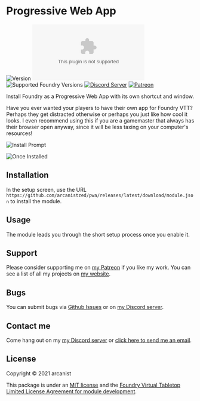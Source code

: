 # Progressive Web App

![Version](https://img.shields.io/github/v/tag/arcanistzed/pwa?label=Version&style=flat-square&color=2577a1) ![Latest Release Download Count](https://img.shields.io/github/downloads/arcanistzed/pwa/latest/module.zip?label=Downloads&style=flat-square&color=9b43a8) ![Supported Foundry Versions](https://img.shields.io/endpoint?url=https://foundryshields.com/version?url=https://raw.githubusercontent.com/arcanistzed/pwa/main/module.json&style=flat-square&color=ff6400) [![Discord Server](https://img.shields.io/badge/-Discord-%232c2f33?style=flat-square&logo=discord)](https://discord.gg/AAkZWWqVav) [![Patreon](https://img.shields.io/badge/-Patreon-%23141518?style=flat-square&logo=patreon)](https://www.patreon.com/bePatron?u=15896855)

Install Foundry as a Progressive Web App with its own shortcut and window.

Have you ever wanted your players to have their own app for Foundry VTT? Perhaps they get distracted otherwise or perhaps you just like how cool it looks. I even recommend using this if you are a gamemaster that always has their browser open anyway, since it will be less taxing on your computer's resources!

![Install Prompt](https://i.imgur.com/YWyc0x4.png)

![Once Installed](https://i.imgur.com/pvBRGmd.png)

## Installation

In the setup screen, use the URL `https://github.com/arcanistzed/pwa/releases/latest/download/module.json` to install the module.

## Usage

The module leads you through the short setup process once you enable it.

## Support

Please consider supporting me on [my Patreon](https://patreon.com/arcanistzed) if you like my work. You can see a list of all my projects on [my website](https://arcanist.me).

## Bugs

You can submit bugs via [Github Issues](https://github.com/arcanistzed/pwa/issues/new/choose) or on [my Discord server](https://discord.gg/AAkZWWqVav).

## Contact me

Come hang out on my [my Discord server](https://discord.gg/AAkZWWqVav) or [click here to send me an email](mailto:arcanistzed@gmail.com?subject=Progressive%20Web%20App%20module%20for%20Foundry%20VTT).

## License

Copyright © 2021 arcanist

This package is under an [MIT license](LICENSE) and the [Foundry Virtual Tabletop Limited License Agreement for module development](https://foundryvtt.com/article/license/).

